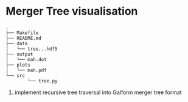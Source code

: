 Merger Tree visualisation
=========================

	.
	├── Makefile
	├── README.md
	├── data
	│   └── tree...hdf5
	├── output
	│   └── mah.dot
	├── plots
	│   └── mah.pdf
	└── src
			└── tree.py

1. implement recursive tree traversal into Galform merger tree format
